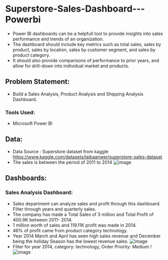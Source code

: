 # Superstore-Sales-Dashboard---Powerbi
- Power BI dashboards can be a helpfull tool to provide insights into sales performance and trends of an organization.
- The dashboard should include key metrics such as total sales, sales by product, sales by location, sales by customer segment, and sales by product category. 
- It should also provide comparisons of performance to prior years, and allow for drill-down into individual market and products.

## Problem Statement:
- Build a Sales Analysis, Product Analysis and Shipping Analysis Dashboard.

### Tools Used: 
- Microsoft Power BI

## Data:
- Data Source : Superstore dataset from kaggle
    https://www.kaggle.com/datasets/laibaanwer/superstore-sales-dataset
- The sales is between the period of 2011 to 2014
   ![image](https://user-images.githubusercontent.com/103464406/218605670-7fe2f56e-7cc7-433e-9a09-fd0b655195aa.png)

## Dashboards:

### Sales Analysis Dashboard:
- Sales department can analyze sales and profit through this dashboard. Filter through years and quarterly sales.
- The company has made a Total Sales of 3 million and Total Profit of 400.9K between 2011- 2014.
- 1 million worth of sales and 119.11K profit was made in 2014.
- 46% of profit came from product category technology.
- Year 2014 March and April has seen high sales revenue and December being the holiday Season has the lowest revenue sales.
    ![image](https://user-images.githubusercontent.com/103464406/218605834-500b9b47-8873-4b4a-94ae-ed86486e3194.png)
- Filter for year 2014, category: technology, Order Priority: Medium
    !![image](https://user-images.githubusercontent.com/103464406/218607224-3a1bf219-c16f-44cb-bb8e-4e7b0ee22838.png)


